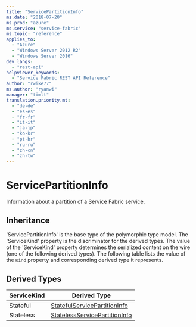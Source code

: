 ```yaml
---
title: "ServicePartitionInfo"
ms.date: "2018-07-20"
ms.prod: "azure"
ms.service: "service-fabric"
ms.topic: "reference"
applies_to: 
  - "Azure"
  - "Windows Server 2012 R2"
  - "Windows Server 2016"
dev_langs: 
  - "rest-api"
helpviewer_keywords: 
  - "Service Fabric REST API Reference"
author: "rwike77"
ms.author: "ryanwi"
manager: "timlt"
translation.priority.mt: 
  - "de-de"
  - "es-es"
  - "fr-fr"
  - "it-it"
  - "ja-jp"
  - "ko-kr"
  - "pt-br"
  - "ru-ru"
  - "zh-cn"
  - "zh-tw"
---
```

# ServicePartitionInfo

Information about a partition of a Service Fabric service.
## Inheritance

'ServicePartitionInfo' is the base type of the polymorphic type model. The 'ServiceKind' property is the discriminator for the derived types. 
The value of the 'ServiceKind' property determines the serialized content on the wire (one of the following derived types). 
The following table lists the value of the `Kind` property and corresponding derived type it represents.
## Derived Types

| ServiceKind | Derived Type |
| --- | --- | 
| Stateful | [StatefulServicePartitionInfo](sfclient-v63-model-statefulservicepartitioninfo.md) |
| Stateless | [StatelessServicePartitionInfo](sfclient-v63-model-statelessservicepartitioninfo.md) |

